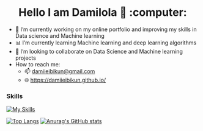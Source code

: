 <h1 align = "center">  Hello I am Damilola 👋 :computer: </h1>

* 🔭 I’m currently working on my online portfolio and improving my skills in Data science and Machine learning
* 📊 I’m currently learning Machine learning and deep learning algorithms
* 👯 I’m looking to collaborate on Data Science and Machine learning projects
*  How to reach me:
    * 📫 damiieibikun@gmail.com
    *  🌐 https://damiieibikun.github.io/

<h3>Skills</h3>

[![My Skills](https://skillicons.dev/icons?i=py,html,css,bootstrap&theme=dark)](https://skillicons.dev)

[![Top Langs](https://github-readme-stats.vercel.app/api/top-langs/?username=Damiieibikun&theme=dracula)](https://github.com/anuraghazra/github-readme-stats)   [![Anurag's GitHub stats](https://github-readme-stats.vercel.app/api?username=Damiieibikun&show_icons=true&theme=tokyonight)](https://github.com/anuraghazra/github-readme-stats)


